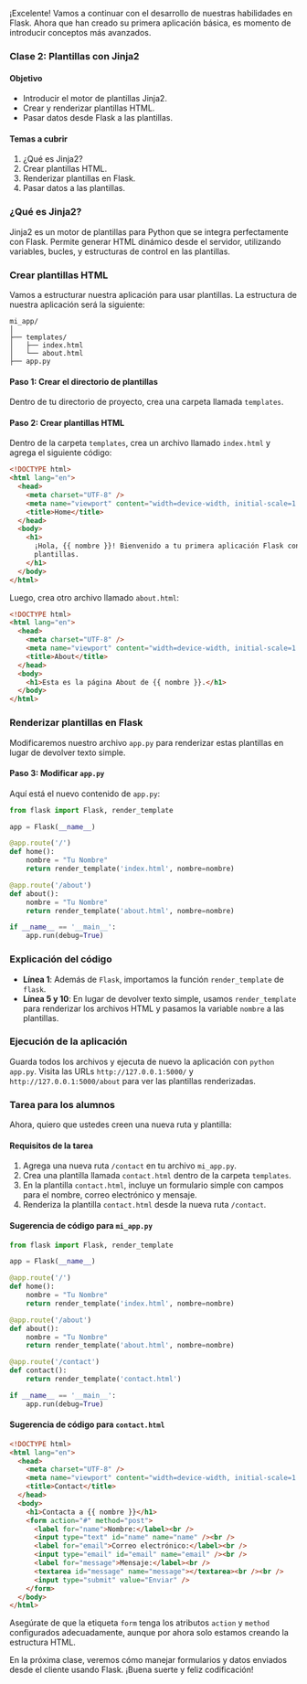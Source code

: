 ¡Excelente! Vamos a continuar con el desarrollo de nuestras habilidades en Flask. Ahora que han creado su primera aplicación básica, es momento de introducir conceptos más avanzados.

### Clase 2: Plantillas con Jinja2

#### Objetivo

- Introducir el motor de plantillas Jinja2.
- Crear y renderizar plantillas HTML.
- Pasar datos desde Flask a las plantillas.

#### Temas a cubrir

1. ¿Qué es Jinja2?
2. Crear plantillas HTML.
3. Renderizar plantillas en Flask.
4. Pasar datos a las plantillas.

### ¿Qué es Jinja2?

Jinja2 es un motor de plantillas para Python que se integra perfectamente con Flask. Permite generar HTML dinámico desde el servidor, utilizando variables, bucles, y estructuras de control en las plantillas.

### Crear plantillas HTML

Vamos a estructurar nuestra aplicación para usar plantillas. La estructura de nuestra aplicación será la siguiente:

```
mi_app/
│
├── templates/
│   ├── index.html
│   └── about.html
├── app.py
```

#### Paso 1: Crear el directorio de plantillas

Dentro de tu directorio de proyecto, crea una carpeta llamada `templates`.

#### Paso 2: Crear plantillas HTML

Dentro de la carpeta `templates`, crea un archivo llamado `index.html` y agrega el siguiente código:

```html
<!DOCTYPE html>
<html lang="en">
  <head>
    <meta charset="UTF-8" />
    <meta name="viewport" content="width=device-width, initial-scale=1.0" />
    <title>Home</title>
  </head>
  <body>
    <h1>
      ¡Hola, {{ nombre }}! Bienvenido a tu primera aplicación Flask con
      plantillas.
    </h1>
  </body>
</html>
```

Luego, crea otro archivo llamado `about.html`:

```html
<!DOCTYPE html>
<html lang="en">
  <head>
    <meta charset="UTF-8" />
    <meta name="viewport" content="width=device-width, initial-scale=1.0" />
    <title>About</title>
  </head>
  <body>
    <h1>Esta es la página About de {{ nombre }}.</h1>
  </body>
</html>
```

### Renderizar plantillas en Flask

Modificaremos nuestro archivo `app.py` para renderizar estas plantillas en lugar de devolver texto simple.

#### Paso 3: Modificar `app.py`

Aquí está el nuevo contenido de `app.py`:

```python
from flask import Flask, render_template

app = Flask(__name__)

@app.route('/')
def home():
    nombre = "Tu Nombre"
    return render_template('index.html', nombre=nombre)

@app.route('/about')
def about():
    nombre = "Tu Nombre"
    return render_template('about.html', nombre=nombre)

if __name__ == '__main__':
    app.run(debug=True)
```

### Explicación del código

- **Línea 1**: Además de `Flask`, importamos la función `render_template` de `flask`.
- **Línea 5 y 10**: En lugar de devolver texto simple, usamos `render_template` para renderizar los archivos HTML y pasamos la variable `nombre` a las plantillas.

### Ejecución de la aplicación

Guarda todos los archivos y ejecuta de nuevo la aplicación con `python app.py`. Visita las URLs `http://127.0.0.1:5000/` y `http://127.0.0.1:5000/about` para ver las plantillas renderizadas.

### Tarea para los alumnos

Ahora, quiero que ustedes creen una nueva ruta y plantilla:

#### Requisitos de la tarea

1. Agrega una nueva ruta `/contact` en tu archivo `mi_app.py`.
2. Crea una plantilla llamada `contact.html` dentro de la carpeta `templates`.
3. En la plantilla `contact.html`, incluye un formulario simple con campos para el nombre, correo electrónico y mensaje.
4. Renderiza la plantilla `contact.html` desde la nueva ruta `/contact`.

#### Sugerencia de código para `mi_app.py`

```python
from flask import Flask, render_template

app = Flask(__name__)

@app.route('/')
def home():
    nombre = "Tu Nombre"
    return render_template('index.html', nombre=nombre)

@app.route('/about')
def about():
    nombre = "Tu Nombre"
    return render_template('about.html', nombre=nombre)

@app.route('/contact')
def contact():
    return render_template('contact.html')

if __name__ == '__main__':
    app.run(debug=True)
```

#### Sugerencia de código para `contact.html`

```html
<!DOCTYPE html>
<html lang="en">
  <head>
    <meta charset="UTF-8" />
    <meta name="viewport" content="width=device-width, initial-scale=1.0" />
    <title>Contact</title>
  </head>
  <body>
    <h1>Contacta a {{ nombre }}</h1>
    <form action="#" method="post">
      <label for="name">Nombre:</label><br />
      <input type="text" id="name" name="name" /><br />
      <label for="email">Correo electrónico:</label><br />
      <input type="email" id="email" name="email" /><br />
      <label for="message">Mensaje:</label><br />
      <textarea id="message" name="message"></textarea><br /><br />
      <input type="submit" value="Enviar" />
    </form>
  </body>
</html>
```

Asegúrate de que la etiqueta `form` tenga los atributos `action` y `method` configurados adecuadamente, aunque por ahora solo estamos creando la estructura HTML.

En la próxima clase, veremos cómo manejar formularios y datos enviados desde el cliente usando Flask. ¡Buena suerte y feliz codificación!
